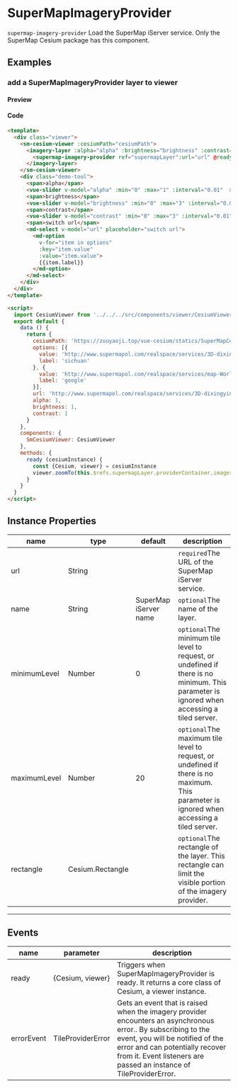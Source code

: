 # SuperMapImageryProvider

`supermap-imagery-provider` Load the SuperMap iServer service. Only the SuperMap Cesium package  has this component.

## Examples

### add a SuperMapImageryProvider layer to viewer

#### Preview

<doc-preview>
  <template>
    <div class="viewer">
      <sm-cesium-viewer :cesiumPath="cesiumPath">
        <imagery-layer :alpha="alpha" :brightness="brightness" :contrast="contrast">
          <supermap-imagery-provider ref="supermapLayer":url="url" @ready="ready"></supermap-imagery-provider>
        </imagery-layer>
      </sm-cesium-viewer>
      <div class="demo-tool">
        <span>alpha</span>
        <vue-slider v-model="alpha" :min="0" :max="1" :interval="0.01"  ></vue-slider>
        <span>brightness</span>
        <vue-slider v-model="brightness" :min="0" :max="3" :interval="0.01"  ></vue-slider>
        <span>contrast</span>
        <vue-slider v-model="contrast" :min="0" :max="3" :interval="0.01"  ></vue-slider>
        <span>switch url</span>
        <md-select v-model="url" placeholder="switch url">
          <md-option
            v-for="item in options"
            :key="item.value"
            :value="item.value">
            {{item.label}}
          </md-option>
        </md-select>
      </div>
    </div>
  </template>

  <script>
    import CesiumViewer from '../../../../src/components/viewer/CesiumViewer.vue'
    export default {
      data () {
        return {
          cesiumPath: 'https://zouyaoji.top/vue-cesium/statics/SuperMapCesium/Cesium.js',
          options: [{
            value: 'https://www.songluck.com/realspace/services/3D-dixingyingxiang/rest/realspace/datas/MosaicResult',
            label: 'sichuan'
          }, {
            value: 'http://www.supermapol.com/realspace/services/map-World/rest/maps/World_Google',
            label: 'google'
          }],
          url: 'https://www.songluck.com/realspace/services/3D-dixingyingxiang/rest/realspace/datas/MosaicResult',
          alpha: 1,
          brightness: 1,
          contrast: 1
        }
      },
      components: {
        SmCesiumViewer: CesiumViewer
      },
      methods: {
        ready (cesiumInstance) {
          const {Cesium, viewer} = cesiumInstance
          viewer.zoomTo(this.$refs.supermapLayer.providerContainer.imageryLayer)
        }
      }
    }
  </script>
</doc-preview>

#### Code

```html
<template>
  <div class="viewer">
    <sm-cesium-viewer :cesiumPath="cesiumPath">
      <imagery-layer :alpha="alpha" :brightness="brightness" :contrast="contrast">
        <supermap-imagery-provider ref="supermapLayer":url="url" @ready="ready"></supermap-imagery-provider>
      </imagery-layer>
    </sm-cesium-viewer>
    <div class="demo-tool">
      <span>alpha</span>
      <vue-slider v-model="alpha" :min="0" :max="1" :interval="0.01"  ></vue-slider>
      <span>brightness</span>
      <vue-slider v-model="brightness" :min="0" :max="3" :interval="0.01"  ></vue-slider>
      <span>contrast</span>
      <vue-slider v-model="contrast" :min="0" :max="3" :interval="0.01"  ></vue-slider>
      <span>switch url</span>
      <md-select v-model="url" placeholder="switch url">
        <md-option
          v-for="item in options"
          :key="item.value"
          :value="item.value">
          {{item.label}}
        </md-option>
      </md-select>
    </div>
  </div>
</template>

<script>
  import CesiumViewer from '../../../src/components/viewer/CesiumViewer.vue'
  export default {
    data () {
      return {
        cesiumPath: 'https://zouyaoji.top/vue-cesium/statics/SuperMapCesium/Cesium.js',
        options: [{
          value: 'http://www.supermapol.com/realspace/services/3D-dixingyingxiang/rest/realspace/datas/MosaicResult',
          label: 'sichuan'
        }, {
          value: 'http://www.supermapol.com/realspace/services/map-World/rest/maps/World_Google',
          label: 'google'
        }],
        url: 'http://www.supermapol.com/realspace/services/3D-dixingyingxiang/rest/realspace/datas/MosaicResult',
        alpha: 1,
        brightness: 1,
        contrast: 1
      }
    },
    components: {
      SmCesiumViewer: CesiumViewer
    },
    methods: {
      ready (cesiumInstance) {
        const {Cesium, viewer} = cesiumInstance
        viewer.zoomTo(this.$refs.supermapLayer.providerContainer.imageryLayer)
      }
    }
  }
</script>
```

## Instance Properties

|name|type|default|description|
|------|-----|-----|----|
|url|String||`required`The URL of the SuperMap iServer service.|
|name|String|SuperMap iServer name|`optional`The name of the layer.|
|minimumLevel|Number|0|`optional`The minimum tile level to request, or undefined if there is no minimum. This parameter is ignored when accessing a tiled server.|
|maximumLevel|Number|20|`optional`The maximum tile level to request, or undefined if there is no maximum. This parameter is ignored when accessing a tiled server.|
|rectangle|Cesium.Rectangle||`optional`The rectangle of the layer. This rectangle can limit the visible portion of the imagery provider.|
---

## Events

|name|parameter|description|
|------|----|----|
|ready|{Cesium, viewer}|Triggers when SuperMapImageryProvider is ready. It returns a core class of Cesium, a viewer instance.|
|errorEvent|TileProviderError|Gets an event that is raised when the imagery provider encounters an asynchronous error.. By subscribing to the event, you will be notified of the error and can potentially recover from it. Event listeners are passed an instance of TileProviderError.|

